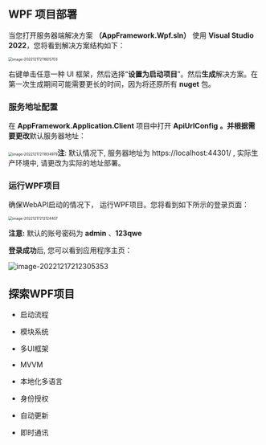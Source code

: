 ## WPF 项目部署

当您打开服务器端解决方案 **（AppFramework.Wpf.sln）** 使用 **Visual Studio 2022**，您将看到解决方案结构如下：

<img src="C:\Github\AppFramework\docs\images\wpfsln.png" alt="image-20221217211605703" style="zoom:50%;" />

右键单击任意一种 UI 框架，然后选择“**设置为启动项目**”。然后**生成**解决方案。在第一次生成期间可能需要更长的时间，因为将还原所有 **nuget** 包。

### 服务地址配置 

在 **AppFramework.Application.Client** 项目中打开 **ApiUrlConfig** **。并根据需要更改**默认服务器地址：

<img src="C:\Github\AppFramework\docs\images\webapi.url.png" alt="image-20221217211834979" style="zoom:50%;" />**注**: 默认情况下, 服务器地址为 https://localhost:44301/ , 实际生产环境中, 请更改为实际的地址部署。

### 运行WPF项目

确保WebAPI启动的情况下， 运行WPF项目。您将看到如下所示的登录页面：

<img src="C:\Github\AppFramework\docs\images\wpf.login.png" alt="image-20221217212124407" style="zoom:50%;" />

**注意:** 默认的账号密码为 **admin** 、**123qwe**

**登录成功**后,  您可以看到应用程序主页：

![image-20221217212305353](C:\Github\AppFramework\docs\images\wpf.main.png)

## 探索WPF项目

- 启动流程

- 模块系统

- 多UI框架

- MVVM

- 本地化多语言

- 身份授权

- 自动更新

- 即时通讯

  